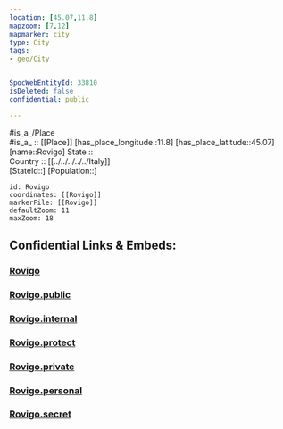 ```yaml
---
location: [45.07,11.8] 
mapzoom: [7,12] 
mapmarker: city 
type: City
tags:
- geo/City


SpocWebEntityId: 33810
isDeleted: false
confidential: public

---
```

#is_a_/Place  
#is_a_ :: [[Place]] 
[has_place_longitude::11.8] 
[has_place_latitude::45.07] 
[name::Rovigo] 
State ::  
Country :: [[../../../../../Italy]]  
[StateId::] 
[Population::] 



```leaflet
id: Rovigo
coordinates: [[Rovigo]] 
markerFile: [[Rovigo]] 
defaultZoom: 11 
maxZoom: 18
```


## Confidential Links & Embeds: 

### [Rovigo](/_Standards/Earth/Continent/Europe/Europe~South/Italy/regions~Italy/Veneto/Rovigo.Province/City/Rovigo.md) 

### [Rovigo.public](/_public/Earth/Continent/Europe/Europe~South/Italy/regions~Italy/Veneto/Rovigo.Province/City/Rovigo.public.md) 

### [Rovigo.internal](/_internal/Earth/Continent/Europe/Europe~South/Italy/regions~Italy/Veneto/Rovigo.Province/City/Rovigo.internal.md) 

### [Rovigo.protect](/_protect/Earth/Continent/Europe/Europe~South/Italy/regions~Italy/Veneto/Rovigo.Province/City/Rovigo.protect.md) 

### [Rovigo.private](/_private/Earth/Continent/Europe/Europe~South/Italy/regions~Italy/Veneto/Rovigo.Province/City/Rovigo.private.md) 

### [Rovigo.personal](/_personal/Earth/Continent/Europe/Europe~South/Italy/regions~Italy/Veneto/Rovigo.Province/City/Rovigo.personal.md) 

### [Rovigo.secret](/_secret/Earth/Continent/Europe/Europe~South/Italy/regions~Italy/Veneto/Rovigo.Province/City/Rovigo.secret.md)

